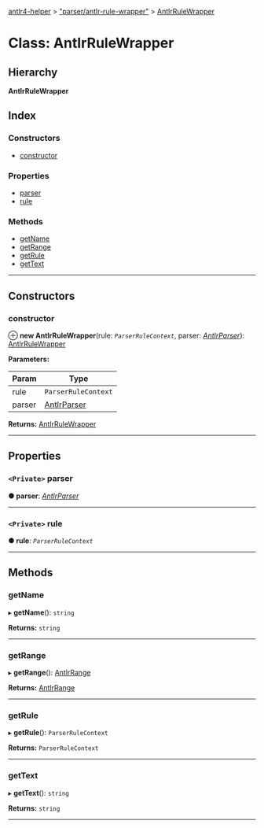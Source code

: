 [antlr4-helper](../README.md) > ["parser/antlr-rule-wrapper"](../modules/_parser_antlr_rule_wrapper_.md) > [AntlrRuleWrapper](../classes/_parser_antlr_rule_wrapper_.antlrrulewrapper.md)

# Class: AntlrRuleWrapper

## Hierarchy

**AntlrRuleWrapper**

## Index

### Constructors

* [constructor](_parser_antlr_rule_wrapper_.antlrrulewrapper.md#constructor)

### Properties

* [parser](_parser_antlr_rule_wrapper_.antlrrulewrapper.md#parser)
* [rule](_parser_antlr_rule_wrapper_.antlrrulewrapper.md#rule)

### Methods

* [getName](_parser_antlr_rule_wrapper_.antlrrulewrapper.md#getname)
* [getRange](_parser_antlr_rule_wrapper_.antlrrulewrapper.md#getrange)
* [getRule](_parser_antlr_rule_wrapper_.antlrrulewrapper.md#getrule)
* [getText](_parser_antlr_rule_wrapper_.antlrrulewrapper.md#gettext)

---

## Constructors

<a id="constructor"></a>

###  constructor

⊕ **new AntlrRuleWrapper**(rule: *`ParserRuleContext`*, parser: *[AntlrParser](_parser_antlr_parser_.antlrparser.md)*): [AntlrRuleWrapper](_parser_antlr_rule_wrapper_.antlrrulewrapper.md)

**Parameters:**

| Param | Type |
| ------ | ------ |
| rule | `ParserRuleContext` |
| parser | [AntlrParser](_parser_antlr_parser_.antlrparser.md) |

**Returns:** [AntlrRuleWrapper](_parser_antlr_rule_wrapper_.antlrrulewrapper.md)

___

## Properties

<a id="parser"></a>

### `<Private>` parser

**● parser**: *[AntlrParser](_parser_antlr_parser_.antlrparser.md)*

___
<a id="rule"></a>

### `<Private>` rule

**● rule**: *`ParserRuleContext`*

___

## Methods

<a id="getname"></a>

###  getName

▸ **getName**(): `string`

**Returns:** `string`

___
<a id="getrange"></a>

###  getRange

▸ **getRange**(): [AntlrRange](../modules/_types_types_.md#antlrrange)

**Returns:** [AntlrRange](../modules/_types_types_.md#antlrrange)

___
<a id="getrule"></a>

###  getRule

▸ **getRule**(): `ParserRuleContext`

**Returns:** `ParserRuleContext`

___
<a id="gettext"></a>

###  getText

▸ **getText**(): `string`

**Returns:** `string`

___

